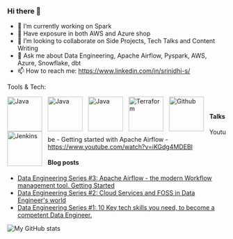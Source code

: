 ### Hi there 👋


- 🔭 I’m currently working on Spark
- 🌱 Have exposure in both AWS and Azure shop
- 👯 I’m looking to collaborate on Side Projects, Tech Talks and Content Writing
- 💬 Ask me about Data Engineering, Apache Airflow, Pyspark, AWS, Azure, Snowflake, dbt
- 📫 How to reach me: https://www.linkedin.com/in/srinidhi-s/

Tools & Tech:

<img align="left" alt="Java" width="80px" style="padding-right:10px;" src="https://cdn.jsdelivr.net/gh/devicons/devicon/icons/apachekafka/apachekafka-original-wordmark.svg"/>
<img align="left" alt="Java" width="80px" style="padding-right:10px;" src="https://cdn.jsdelivr.net/gh/devicons/devicon/icons/bash/bash-original.svg"/>
 <img align="left" alt="Java" width="80px" style="padding-right:10px;" src="https://cdn.jsdelivr.net/gh/devicons/devicon/icons/python/python-original-wordmark.svg"/>
<!-- <img align="left" alt="Java" width="80px" style="padding-right:10px;" src="https://cdn.jsdelivr.net/gh/devicons/devicon/icons/apachekafka/apachekafka-original-wordmark.svg"/> 
 -->
<img align="left" alt="Terraform" width="80px" style="padding-right:10px;" src="https://cdn.jsdelivr.net/gh/devicons/devicon/icons/terraform/terraform-original-wordmark.svg"/>
<img align="left" alt="Github" width="80px" style="padding-right:10px;" src="https://cdn.jsdelivr.net/gh/devicons/devicon/icons/github/github-original-wordmark.svg"/>
<img align="left" alt="Jenkins" width="80px" style="padding-right:10px;" src="https://cdn.jsdelivr.net/gh/devicons/devicon/icons/jenkins/jenkins-original.svg"/>
<!-- <img align="left" alt="Jenkins" width="80px" style="padding-right:10px;" src="https://simpleicons.org/icons/jenkins.svg"/>
<img align="left" alt="Jenkins" width="80px" style="padding-right:10px;" src="https://simpleicons.org/icons/jenkins.svg"/>
             -->
          
<br/>
          


#### Talks
Youtube - Getting started with Apache Airflow - https://www.youtube.com/watch?v=iKGdg4MDEBI
#### Blog posts
<!-- BLOG-POST-LIST:START -->
- [Data Engineering Series #3: Apache Airflow - the modern Workflow management tool. Getting Started](https://dev.to/srinidhi/data-engineering-series-3-apache-airflow-the-modern-workflow-management-tool-what-do-you-need-to-know-78l)
- [Data Engineering Series #2: Cloud Services and FOSS in Data Engineer&#39;s world](https://dev.to/srinidhi/data-engineering-series-2-cloud-services-and-foss-in-data-engineer-s-world-5c46)
- [Data Engineering Series #1: 10 Key tech skills you need, to become a competent Data Engineer.](https://dev.to/srinidhi/data-engineering-series-1-10-key-tech-skills-you-need-to-become-a-competent-data-engineer-2n46)
<!-- BLOG-POST-LIST:END -->
![My GitHub stats](https://github-readme-stats.vercel.app/api?username=Sri-nidhi&hide=issues)

